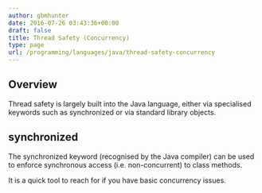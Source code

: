 ```yaml
---
author: gbmhunter
date: 2016-07-26 03:43:36+00:00
draft: false
title: Thread Safety (Concurrency)
type: page
url: /programming/languages/java/thread-safety-concurrency
---
```


## Overview

Thread safety is largely built into the Java language, either via specialised keywords such as synchronized or via standard library objects.

## synchronized

The synchronized keyword (recognised by the Java compiler) can be used to enforce synchronous access (i.e. non-concurrent) to class methods.

It is a quick tool to reach for if you have basic concurrency issues.
